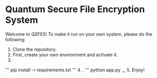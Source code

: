 # Quantum Secure File Encryption System

Welcome to QSFES! To make it run on your own system, please do the following:

1. Clone the repository.
2. First, create your own environment and activate it.
3. 
'''
pip install -r requirements.txt
'''
4. .
'''
python app.py
,,,
5. Enjoy!
